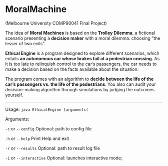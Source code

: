 # MoralMachine
(Melbourne University COMP90041 Final Project)

The idea of **Moral Machines** is based on the **Trolley Dilemma**, a fictional scenario presenting a **decision maker** with a moral dilemma: choosing ”the lesser of two evils”. 



**Ethical Engine** is a program designed to explore different scenarios, which entails **an autonomous car whose brakes fail at a pedestrian crossing**. 
As it is too late to relinquish control to the car’s passengers, the car needs to make a decision based on the facts 
available about the situation.

The program comes with an algorithm to **decide between the life of the car’s passengers vs. the life of the pedestrians**. You also can audit your decision-making 
algorithm through simulations by judging the outcomes yourself.

----
Usage: 
`java EthicalEngine [arguments]`

Arguments:

`-c` or `--config` Optional: path to config file

`-h` or `--help` Print Help and exit

`-r` or `--results` Optional: path to result log file

`-i` or `--interactive` Optional: launches interactive mode;
